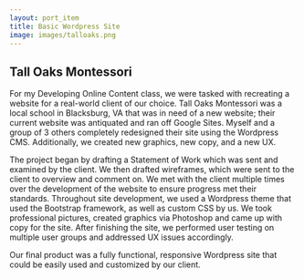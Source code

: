 ```yaml
---
layout: port_item
title: Basic Wordpress Site
image: images/talloaks.png
---
```


## Tall Oaks Montessori

For my Developing Online Content class, we were tasked with recreating a website for a real-world client of our choice. Tall Oaks Montessori was a local school in Blacksburg, VA that was in need of a new website; their current website was antiquated and ran off Google Sites. Myself and a group of 3 others completely redesigned their site using the Wordpress CMS. Additionally, we created new graphics, new copy, and a new UX. 

The project began by drafting a Statement of Work which was sent and examined by the client. We then drafted wireframes, which were sent to the client to overview and comment on. We met with the client multiple times over the development of the website to ensure progress met their standards. Throughout site development, we used a Wordpress theme that used the Bootstrap framework, as well as custom CSS by us. We took professional pictures, created graphics via Photoshop and came up with copy for the site. After finishing the site, we performed user testing on multiple user groups and addressed UX issues accordingly. 

Our final product was a fully functional, responsive Wordpress site that could be easily used and customized by our client. 